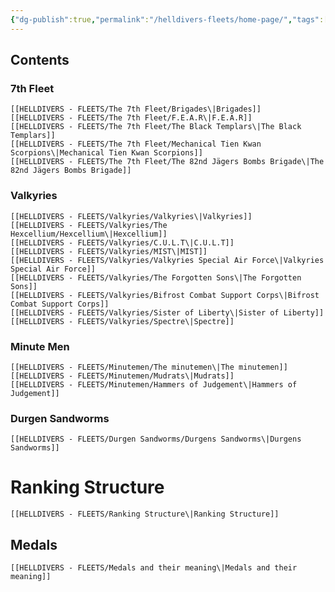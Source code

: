 ```yaml
---
{"dg-publish":true,"permalink":"/helldivers-fleets/home-page/","tags":["gardenEntry"]}
---
```


## Contents

### 7th Fleet
	[[HELLDIVERS - FLEETS/The 7th Fleet/Brigades\|Brigades]]
	[[HELLDIVERS - FLEETS/The 7th Fleet/F.E.A.R\|F.E.A.R]]
	[[HELLDIVERS - FLEETS/The 7th Fleet/The Black Templars\|The Black Templars]]
	[[HELLDIVERS - FLEETS/The 7th Fleet/Mechanical Tien Kwan Scorpions\|Mechanical Tien Kwan Scorpions]]
	[[HELLDIVERS - FLEETS/The 7th Fleet/The 82nd Jägers Bombs Brigade\|The 82nd Jägers Bombs Brigade]]

### Valkyries
	[[HELLDIVERS - FLEETS/Valkyries/Valkyries\|Valkyries]]
	[[HELLDIVERS - FLEETS/Valkyries/The Hexcellium/Hexcellium\|Hexcellium]]
	[[HELLDIVERS - FLEETS/Valkyries/C.U.L.T\|C.U.L.T]]
	[[HELLDIVERS - FLEETS/Valkyries/MIST\|MIST]]
	[[HELLDIVERS - FLEETS/Valkyries/Valkyries Special Air Force\|Valkyries Special Air Force]]
	[[HELLDIVERS - FLEETS/Valkyries/The Forgotten Sons\|The Forgotten Sons]]
	[[HELLDIVERS - FLEETS/Valkyries/Bifrost Combat Support Corps\|Bifrost Combat Support Corps]]
	[[HELLDIVERS - FLEETS/Valkyries/Sister of Liberty\|Sister of Liberty]]
	[[HELLDIVERS - FLEETS/Valkyries/Spectre\|Spectre]]

### Minute Men
	[[HELLDIVERS - FLEETS/Minutemen/The minutemen\|The minutemen]]
	[[HELLDIVERS - FLEETS/Minutemen/Mudrats\|Mudrats]]
	[[HELLDIVERS - FLEETS/Minutemen/Hammers of Judgement\|Hammers of Judgement]]

### Durgen Sandworms
	[[HELLDIVERS - FLEETS/Durgen Sandworms/Durgens Sandworms\|Durgens Sandworms]]

# Ranking Structure
	[[HELLDIVERS - FLEETS/Ranking Structure\|Ranking Structure]]

## Medals
	[[HELLDIVERS - FLEETS/Medals and their meaning\|Medals and their meaning]]